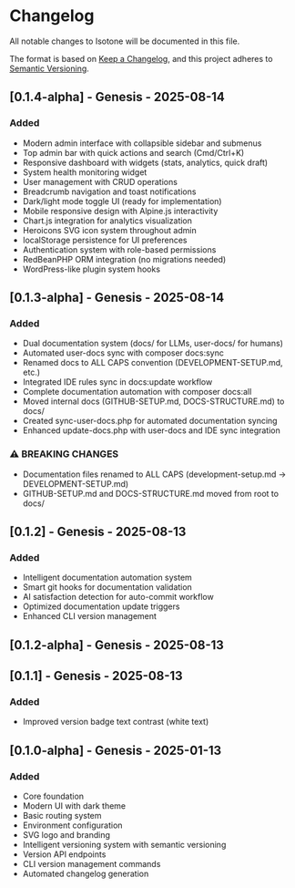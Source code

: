 # Changelog

All notable changes to Isotone will be documented in this file.

The format is based on [Keep a Changelog](https://keepachangelog.com/en/1.0.0/),
and this project adheres to [Semantic Versioning](https://semver.org/spec/v2.0.0.html).

## [0.1.4-alpha] - Genesis - 2025-08-14

### Added
- Modern admin interface with collapsible sidebar and submenus
- Top admin bar with quick actions and search (Cmd/Ctrl+K)
- Responsive dashboard with widgets (stats, analytics, quick draft)
- System health monitoring widget
- User management with CRUD operations
- Breadcrumb navigation and toast notifications
- Dark/light mode toggle UI (ready for implementation)
- Mobile responsive design with Alpine.js interactivity
- Chart.js integration for analytics visualization
- Heroicons SVG icon system throughout admin
- localStorage persistence for UI preferences
- Authentication system with role-based permissions
- RedBeanPHP ORM integration (no migrations needed)
- WordPress-like plugin system hooks

## [0.1.3-alpha] - Genesis - 2025-08-14

### Added
- Dual documentation system (docs/ for LLMs, user-docs/ for humans)
- Automated user-docs sync with composer docs:sync
- Renamed docs to ALL CAPS convention (DEVELOPMENT-SETUP.md, etc.)
- Integrated IDE rules sync in docs:update workflow
- Complete documentation automation with composer docs:all
- Moved internal docs (GITHUB-SETUP.md, DOCS-STRUCTURE.md) to docs/
- Created sync-user-docs.php for automated documentation syncing
- Enhanced update-docs.php with user-docs and IDE sync integration

### ⚠ BREAKING CHANGES
- Documentation files renamed to ALL CAPS (development-setup.md → DEVELOPMENT-SETUP.md)
- GITHUB-SETUP.md and DOCS-STRUCTURE.md moved from root to docs/

## [0.1.2] - Genesis - 2025-08-13

### Added
- Intelligent documentation automation system
- Smart git hooks for documentation validation
- AI satisfaction detection for auto-commit workflow
- Optimized documentation update triggers
- Enhanced CLI version management

## [0.1.2-alpha] - Genesis - 2025-08-13

## [0.1.1] - Genesis - 2025-08-13

### Added
- Improved version badge text contrast (white text)

## [0.1.0-alpha] - Genesis - 2025-01-13

### Added
- Core foundation
- Modern UI with dark theme
- Basic routing system
- Environment configuration
- SVG logo and branding
- Intelligent versioning system with semantic versioning
- Version API endpoints
- CLI version management commands
- Automated changelog generation

